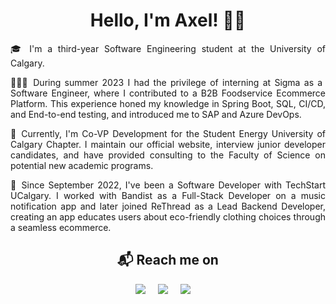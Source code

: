 <h1 align="center">Hello, I'm Axel! 👋🏻</h1>

<p align="justify">
🎓 I'm a third-year Software Engineering student at the University of Calgary. 
</p>

<p align="justify">
👨🏼‍💻 During summer 2023 I had the privilege of interning at Sigma as a Software Engineer, where I contributed to a B2B Foodservice Ecommerce Platform. This experience honed my knowledge in Spring Boot, SQL, CI/CD, and End-to-end testing, and introduced me to SAP and Azure DevOps. 
</p>

<p align="justify">
🦖 Currently, I'm Co-VP Development for the Student Energy University of Calgary Chapter. I maintain our official website, interview junior developer candidates, and have provided consulting to the Faculty of Science on potential new academic programs.
</p>

<p align="justify">
  📱 Since September 2022, I've been a Software Developer with TechStart UCalgary. I worked with Bandist as a Full-Stack Developer on a music notification app and later joined ReThread as a Lead Backend Developer, creating an app educates users about eco-friendly clothing choices through a seamless ecommerce.
</p>

<h2  align="center">📬 Reach me on</h2>
<p align="center">
  <a target="_blank"href="https://axelo.me/"><img src="https://img.shields.io/badge/Portfolio-%23000000.svg?style=for-the-badge&logo=firefox&logoColor=#FF7139"/></a>&nbsp;&nbsp;&nbsp;&nbsp;
  <a target="_blank"href="https://www.linkedin.com/in/axel-sanchez-a1089b23a/"><img src="https://img.shields.io/badge/linkedin-%230077B5.svg?style=for-the-badge&logo=linkedin&logoColor=white"/></a>&nbsp;&nbsp;&nbsp;&nbsp;
  <a target="_blank"href="mailto:axelshz@gmail.com"><img src="https://img.shields.io/badge/Gmail-D14836?style=for-the-badge&logo=gmail&logoColor=white"/></a>&nbsp;&nbsp;&nbsp;&nbsp;
</p>
